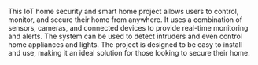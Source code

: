 This IoT home security and smart home project allows users to control, monitor, and secure their home from anywhere. 
It uses a combination of sensors, cameras, and connected devices to provide real-time monitoring and alerts. 
The system can be used to detect intruders and even control home appliances and lights.
The project is designed to be easy to install and use, making it an ideal solution for those looking to secure their home.
